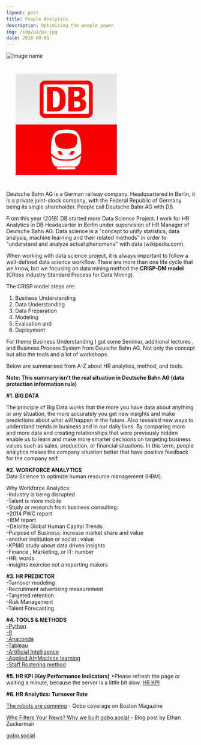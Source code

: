 ```yaml
---
layout: post
title: People Analytics
description: Optimizing the people power
img: /img/pa/pa.jpg
date: 2018-09-01
---
```

<!--
<div class="img_row">
  <a href="{{ site.baseurl }}/img/gobo/gobo1.png"><img class="col two" src="{{ site.baseurl }}/img/gobo/gobo1.png" alt=""></a>
     <a href="{{ site.baseurl }}/img/gobo/gobo3.png"><img class="col one" src="{{ site.baseurl }}/img/gobo/gobo3.png" alt=""></a> 
      <a href="{{ site.baseurl }}/img/gobo/gobo4.jpg"><img class="col one" src="{{ site.baseurl }}/img/gobo/gobo4.jpg" alt=""></a>
</div>-->

![Image name](https://gifimage.net/wp-content/uploads/2017/11/employee-gif-4.gif)
<!--<img src="http://cliparts.co/cliparts/6iy/oBb/6iyoBbdpT.gif"/>-->

<img class="col one right" src="/img/db.jpg" style="padding:25px">

Deutsche Bahn AG is a German railway company. Headquartered in Berlin, it is a private joint-stock company, with the Federal Republic of Germany being its single shareholder. People call Deutsche Bahn AG with DB.

From this year (2018) DB started more Data Science Project. I work for HR Analytics in DB Headquarter in Berlin under supervision of HR Manager of Deutsche Bahn AG. Data science is a "concept to unify statistics, data analysis, machine learning and their related methods" in order to "understand and analyze actual phenomena" with data (wikipedia.com). 

When working with data science project, it is always important to follow a well-defined data science workflow. There are more than one life cycle that we know, but we focusing on data mining method the **CRISP-DM model** (CRoss Industry Standard Process for Data Mining). 

The CRISP model steps are:
1. Business Understanding
2. Data Understanding
3. Data Preparation
4. Modeling
5. Evaluation and
6. Deployment

For theme Business Understanding I got some Seminar, additional lectures , and Business Process System from Deusche Bahn AG.
Not only the concept but also the tools and a lot of workshops.


Below are summarised from A-Z about HR analytics, method, and tools.

**Note: This summary isn't the real situation in Deutsche Bahn AG (data protection information rule)**

**#1. BIG DATA**

The principle of Big Data works that the more you have data about anything or any situation, the more accurately you get new insights and make predictions about what will happen in the future. Also revealed new ways to understand trends in business and in our daily lives. By comparing more and more data and creating relationships that were previously hidden enable us to learn and make more smarter decisions on targeting business values such as sales, production, or financial situations. In this term, people analytics makes the company situation better that have positive feedback for the company self.

**#2. WORKFORCE ANALYTICS**
<Br>
Data Science to optimize human resource management (HRM).

Why Workforce Analytics:
<Br>
-Industry is being disrupted
<Br>
-Talent is more mobile
 <Br>
-Study or research from business consulting:
 <Br>
+2014 PWC report
  <Br> 
+IBM report
    <Br>
+Deloitte Global Human Capital Trends
<Br>
-Purpose of Business: increase market share and value
<Br>
-another institution or social : value
  <Br>
-KPMG study about data driven insights
    <Br>
-Finance , Marketing, or IT: number
      <Br>
-HR: words
        <Br>
-insights exercise not a reporting makers
 

**#3. HR PREDICTOR**
<Br>
-Turnover modeling 
<Br>
-Recruitment advertising measurement
<Br>
-Targeted retention 
<Br>
-Risk Management
<Br>
-Talent Forecasting

**#4. TOOLS & METHODS**
<Br>
  <a href=" https://www.python.org/">-Python</a>
  <Br>
    <a href="https://www.r-project.org/about.html">-R</a>
    <Br>
      <a href="https://www.anaconda.com/">-Anaconda</a>
      <Br>
         <a href="https://www.tableau.com/">-Tableau</a>
        <Br>
          <a href="https://en.wikipedia.org/wiki/Artificial_intelligence">-Artificial Intelligence</a>
          <Br>
            <a href="https://en.wikipedia.org/wiki/Machine_learning">-Applied AI=Machine learning</a>
            <Br>
              <a href="https://en.wikipedia.org/wiki/Schedule_(workplace)">-Staff Rostering method</a>

**#5. HR KPI (Key Performance Indicators)**
*Please refresh the page or waiting a minute, because the server is a little bit slow.
<a href="https://itsmecevi.github.io/dataviz-kpi/#/2018/06/03/human-resources">HR KPI</a>

**#6. HR Analytics: Turnover Rate**
 

<a href="https://www.bostonmagazine.com/news/2017/11/12/ai-research-boston/">The robots are comming</a> - Gobo coverage on Boston Magazine

<a href="http://www.ethanzuckerman.com/blog/2017/11/16/who-filters-your-news-why-we-built-gobo-social/"> Who Filters Your News? Why we built gobo.social </a> - Blog post by Ethan Zuckerman

<a href="https://gobo.social">gobo.social</a>
